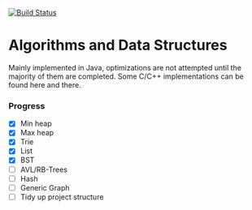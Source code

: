 [![Build Status](https://travis-ci.org/jfong361/algorithms.svg?branch=master)](https://travis-ci.org/jfong361/algorithms)
# Algorithms and Data Structures

Mainly implemented in Java, optimizations are not attempted until the majority of them are completed.
Some C/C++ implementations can be found here and there.

### Progress
- [x] Min heap
- [x] Max heap
- [x] Trie
- [x] List
- [x] BST
- [ ] AVL/RB-Trees 
- [ ] Hash
- [ ] Generic Graph
- [ ] Tidy up project structure
